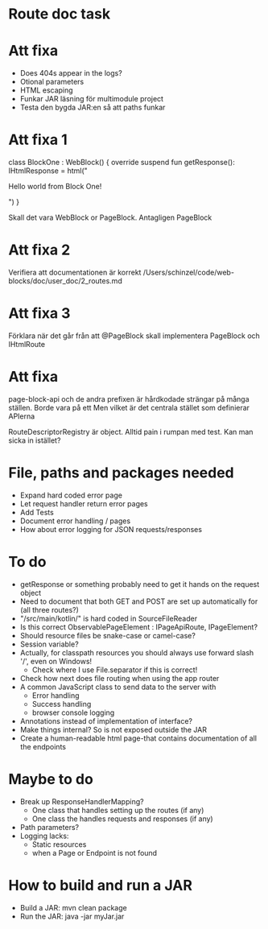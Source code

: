 # Route doc task


# Att fixa
- Does 404s appear in the logs?
- Otional parameters
- HTML escaping
- Funkar JAR läsning för multimodule project
- Testa den bygda JAR:en så att paths funkar



# Att fixa 1
class BlockOne : WebBlock() {
override suspend fun getResponse(): IHtmlResponse = html("<p>Hello world from Block One!</p>")
}

Skall det vara WebBlock or PageBlock. Antagligen PageBlock

# Att fixa 2
Verifiera att documentationen är korrekt
/Users/schinzel/code/web-blocks/doc/user_doc/2_routes.md


# Att fixa 3
Förklara när det går från att @PageBlock skall implementera PageBlock och IHtmlRoute


# Att fixa
page-block-api  och de andra prefixen är hårdkodade strängar på många ställen.
Borde vara på ett
Men vilket är det centrala stället som definierar APIerna

RouteDescriptorRegistry är object. Alltid pain i rumpan med test. Kan man sicka in istället?

# File, paths and packages needed
- Expand hard coded error page
- Let request handler return error pages
- Add Tests
- Document error handling / pages
- How about error logging for JSON requests/responses


# To do
- getResponse or something probably need to get it hands on the request object
- Need to document that both GET and POST are set up automatically for (all three routes?)
- "/src/main/kotlin/" is hard coded in SourceFileReader
- Is this correct ObservablePageElement : IPageApiRoute, IPageElement?
- Should resource files be snake-case or camel-case?
- Session variable?
- Actually, for classpath resources you should always use forward slash '/', even on Windows!
  - Check where I use File.separator if this is correct!
- Check how next does file routing when using the app router
- A common JavaScript class to send data to the server with
  - Error handling
  - Success handling
  - browser console logging
- Annotations instead of implementation of interface?
- Make things internal? So is not exposed outside the JAR
- Create a human-readable html page-that contains documentation of all the endpoints

# Maybe to do
- Break up ResponseHandlerMapping?
  - One class that handles setting up the routes (if any)
  - One class the handles requests and responses (if any)
- Path parameters?
- Logging lacks:
  - Static resources
  - when a Page or Endpoint is not found


# How to build and run a JAR
- Build a JAR: mvn clean package
- Run the JAR: java -jar myJar.jar

